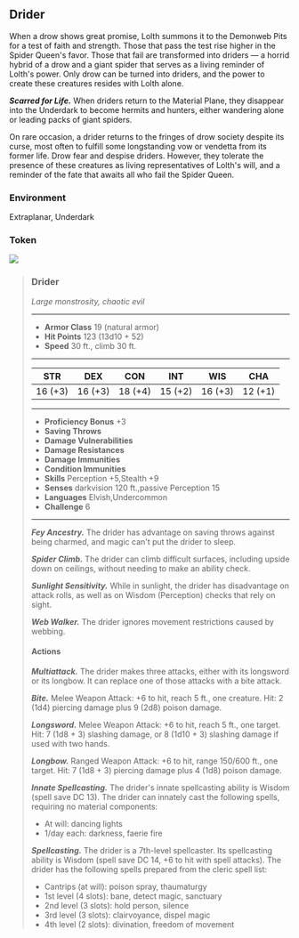 ## Drider
When a drow shows great promise, Lolth summons it to the Demonweb Pits for a test of faith and strength. Those that pass the test rise higher in the Spider Queen's favor. Those that fail are transformed into driders — a horrid hybrid of a drow and a giant spider that serves as a living reminder of Lolth's power. Only drow can be turned into driders, and the power to create these creatures resides with Lolth alone.

***Scarred for Life.*** When driders return to the Material Plane, they disappear into the Underdark to become hermits and hunters, either wandering alone or leading packs of giant spiders.

On rare occasion, a drider returns to the fringes of drow society despite its curse, most often to fulfill some longstanding vow or vendetta from its former life. Drow fear and despise driders. However, they tolerate the presence of these creatures as living representatives of Lolth's will, and a reminder of the fate that awaits all who fail the Spider Queen.

### Environment
Extraplanar, Underdark

### Token
![](Drider-Token.png)

>### Drider
>*Large monstrosity, chaotic evil*
>___
>- **Armor Class** 19 (natural armor)
>- **Hit Points** 123 (13d10 + 52)
>- **Speed** 30 ft., climb 30 ft.
>___
>|**STR**|**DEX**|**CON**|**INT**|**WIS**|**CHA**|
>|:---:|:---:|:---:|:---:|:---:|:---:|
>|16 (+3)|16 (+3)|18 (+4)|15 (+2)|16 (+3)|12 (+1)|
>
>___
>- **Proficiency Bonus** +3
>- **Saving Throws** 
>- **Damage Vulnerabilities** 
>- **Damage Resistances** 
>- **Damage Immunities** 
>- **Condition Immunities** 
>- **Skills** Perception +5,Stealth +9
>- **Senses** darkvision 120 ft.,passive Perception 15
>- **Languages** Elvish,Undercommon
>- **Challenge** 6
>___
>***Fey Ancestry.*** The drider has advantage on saving throws against being charmed, and magic can't put the drider to sleep.
>
>***Spider Climb.*** The drider can climb difficult surfaces, including upside down on ceilings, without needing to make an ability check.
>
>***Sunlight Sensitivity.*** While in sunlight, the drider has disadvantage on attack rolls, as well as on Wisdom (Perception) checks that rely on sight.
>
>***Web Walker.*** The drider ignores movement restrictions caused by webbing.
>
>#### Actions
>***Multiattack.*** The drider makes three attacks, either with its longsword or its longbow. It can replace one of those attacks with a bite attack.
>
>***Bite.*** Melee Weapon Attack: +6 to hit, reach 5 ft., one creature. Hit: 2 (1d4) piercing damage plus 9 (2d8) poison damage.
>
>***Longsword.*** Melee Weapon Attack: +6 to hit, reach 5 ft., one target. Hit: 7 (1d8 + 3) slashing damage, or 8 (1d10 + 3) slashing damage if used with two hands.
>
>***Longbow.*** Ranged Weapon Attack: +6 to hit, range 150/600 ft., one target. Hit: 7 (1d8 + 3) piercing damage plus 4 (1d8) poison damage.
>
>***Innate Spellcasting.*** The drider's innate spellcasting ability is Wisdom (spell save DC 13). The drider can innately cast the following spells, requiring no material components:
>* At will: dancing lights
>* 1/day each: darkness, faerie fire
>
>***Spellcasting.*** The drider is a 7th-level spellcaster. Its spellcasting ability is Wisdom (spell save DC 14, +6 to hit with spell attacks). The drider has the following spells prepared from the cleric spell list:
>* Cantrips (at will): poison spray, thaumaturgy
>* 1st level (4 slots): bane, detect magic, sanctuary
>* 2nd level (3 slots): hold person, silence
>* 3rd level (3 slots): clairvoyance, dispel magic
>* 4th level (2 slots): divination, freedom of movement
>

